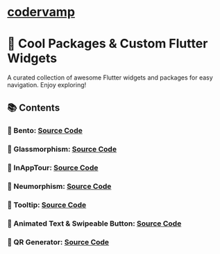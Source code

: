 # [codervamp](<[codervamp](https://codervamp.vercel.app/)https://codervamp.vercel.app/>)

# 🚀 Cool Packages & Custom Flutter Widgets

A curated collection of awesome Flutter widgets and packages for easy navigation. Enjoy exploring!

## 📚 Contents

### 🔗 Bento: [Source Code](https://github.com/Dicky-27/codervamp-flutter/blob/main/lib/bento/bento.dart)

### 🔗 Glassmorphism: [Source Code](https://github.com/Dicky-27/codervamp-flutter/blob/main/lib/glassmorphism/glassmorphism.dart)

### 🔗 InAppTour: [Source Code](https://github.com/Dicky-27/codervamp-flutter/blob/main/lib/inapptour/tour_home.dart)

### 🔗 Neumorphism: [Source Code](https://github.com/Dicky-27/codervamp-flutter/blob/main/lib/neumorphism/neumorphism.dart)

### 🔗 Tooltip: [Source Code](https://github.com/Dicky-27/codervamp-flutter/blob/main/lib/tooltip/toolip.dart)

### 🔗 Animated Text & Swipeable Button: [Source Code](https://github.com/Dicky-27/codervamp-flutter/blob/main/lib/animation/text/animated_text.dart)

### 🔗 QR Generator: [Source Code](https://github.com/Dicky-27/codervamp-flutter/blob/main/lib/qr/qr_generator.dart)
